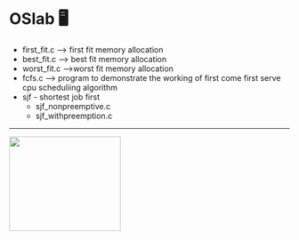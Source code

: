# OSlab :desktop_computer:
+ first_fit.c --> first fit memory allocation
+ best_fit.c  --> best fit memory allocation
+ worst_fit.c -->worst fit memory allocation
+ fcfs.c --> program to demonstrate the working of first come first serve cpu scheduliing algorithm
+ sjf - shortest job first
  + sjf_nonpreemptive.c   
  + sjf_withpreemption.c


<hr>
<img src="https://github.com/Binil-V-B/my-college-lab-collection/blob/main/logo.png" width="200" height="170">